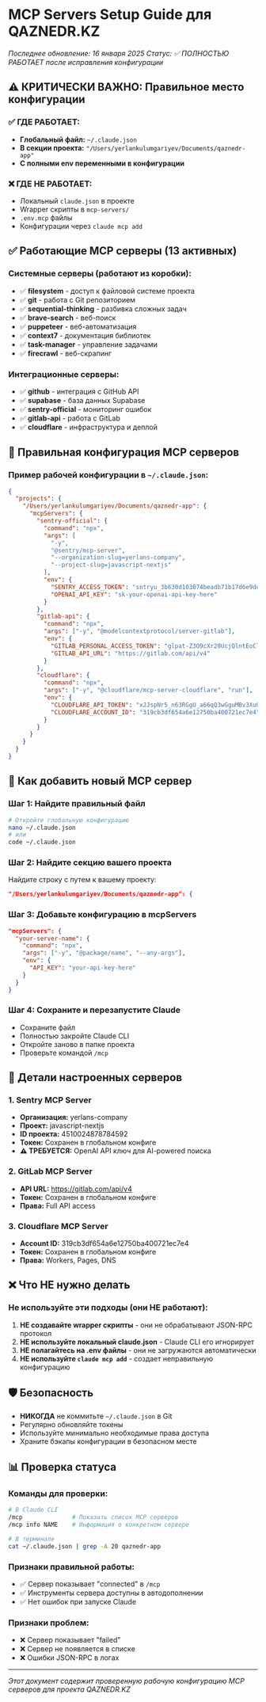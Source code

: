 # MCP Servers Setup Guide для QAZNEDR.KZ

_Последнее обновление: 16 января 2025_
_Статус: ✅ ПОЛНОСТЬЮ РАБОТАЕТ после исправления конфигурации_

## ⚠️ КРИТИЧЕСКИ ВАЖНО: Правильное место конфигурации

### ✅ ГДЕ РАБОТАЕТ:

- **Глобальный файл:** `~/.claude.json`
- **В секции проекта:** `"/Users/yerlankulumgariyev/Documents/qaznedr-app"`
- **С полными env переменными в конфигурации**

### ❌ ГДЕ НЕ РАБОТАЕТ:

- Локальный `claude.json` в проекте
- Wrapper скрипты в `mcp-servers/`
- `.env.mcp` файлы
- Конфигурации через `claude mcp add`

## ✅ Работающие MCP серверы (13 активных)

### Системные серверы (работают из коробки):

- ✅ **filesystem** - доступ к файловой системе проекта
- ✅ **git** - работа с Git репозиторием
- ✅ **sequential-thinking** - разбивка сложных задач
- ✅ **brave-search** - веб-поиск
- ✅ **puppeteer** - веб-автоматизация
- ✅ **context7** - документация библиотек
- ✅ **task-manager** - управление задачами
- ✅ **firecrawl** - веб-скрапинг

### Интеграционные серверы:

- ✅ **github** - интеграция с GitHub API
- ✅ **supabase** - база данных Supabase
- ✅ **sentry-official** - мониторинг ошибок
- ✅ **gitlab-api** - работа с GitLab
- ✅ **cloudflare** - инфраструктура и деплой

## 📝 Правильная конфигурация MCP серверов

### Пример рабочей конфигурации в `~/.claude.json`:

```json
{
  "projects": {
    "/Users/yerlankulumgariyev/Documents/qaznedr-app": {
      "mcpServers": {
        "sentry-official": {
          "command": "npx",
          "args": [
            "-y",
            "@sentry/mcp-server",
            "--organization-slug=yerlans-company",
            "--project-slug=javascript-nextjs"
          ],
          "env": {
            "SENTRY_ACCESS_TOKEN": "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",
            "OPENAI_API_KEY": "sk-your-openai-api-key-here"
          }
        },
        "gitlab-api": {
          "command": "npx",
          "args": ["-y", "@modelcontextprotocol/server-gitlab"],
          "env": {
            "GITLAB_PERSONAL_ACCESS_TOKEN": "glpat-Z3O9cXr20UcjQlntEoCl8286MQp1OmkweDFxCw.01.121q1q87e",
            "GITLAB_API_URL": "https://gitlab.com/api/v4"
          }
        },
        "cloudflare": {
          "command": "npx",
          "args": ["-y", "@cloudflare/mcp-server-cloudflare", "run"],
          "env": {
            "CLOUDFLARE_API_TOKEN": "xJJspNr5_n63RGgU_a66qQ3wGguMBv3XuGYmNW_n",
            "CLOUDFLARE_ACCOUNT_ID": "319cb3df654a6e12750ba400721ec7e4"
          }
        }
      }
    }
  }
}
```

## 🚀 Как добавить новый MCP сервер

### Шаг 1: Найдите правильный файл

```bash
# Откройте глобальную конфигурацию
nano ~/.claude.json
# или
code ~/.claude.json
```

### Шаг 2: Найдите секцию вашего проекта

Найдите строку с путем к вашему проекту:

```json
"/Users/yerlankulumgariyev/Documents/qaznedr-app": {
```

### Шаг 3: Добавьте конфигурацию в mcpServers

```json
"mcpServers": {
  "your-server-name": {
    "command": "npx",
    "args": ["-y", "@package/name", "--any-args"],
    "env": {
      "API_KEY": "your-api-key-here"
    }
  }
}
```

### Шаг 4: Сохраните и перезапустите Claude

- Сохраните файл
- Полностью закройте Claude CLI
- Откройте заново в папке проекта
- Проверьте командой `/mcp`

## 🔧 Детали настроенных серверов

### 1. Sentry MCP Server

- **Организация:** yerlans-company
- **Проект:** javascript-nextjs
- **ID проекта:** 4510024878784592
- **Токен:** Сохранен в глобальном конфиге
- **⚠️ ТРЕБУЕТСЯ:** OpenAI API ключ для AI-powered поиска

### 2. GitLab MCP Server

- **API URL:** https://gitlab.com/api/v4
- **Токен:** Сохранен в глобальном конфиге
- **Права:** Full API access

### 3. Cloudflare MCP Server

- **Account ID:** 319cb3df654a6e12750ba400721ec7e4
- **Токен:** Сохранен в глобальном конфиге
- **Права:** Workers, Pages, DNS

## ❌ Что НЕ нужно делать

### Не используйте эти подходы (они НЕ работают):

1. **НЕ создавайте wrapper скрипты** - они не обрабатывают JSON-RPC протокол
2. **НЕ используйте локальный claude.json** - Claude CLI его игнорирует
3. **НЕ полагайтесь на .env файлы** - они не загружаются автоматически
4. **НЕ используйте `claude mcp add`** - создает неправильную конфигурацию

## 🛡️ Безопасность

- **НИКОГДА** не коммитьте `~/.claude.json` в Git
- Регулярно обновляйте токены
- Используйте минимально необходимые права доступа
- Храните бэкапы конфигурации в безопасном месте

## 📊 Проверка статуса

### Команды для проверки:

```bash
# В Claude CLI
/mcp              # Показать список MCP серверов
/mcp info NAME    # Информация о конкретном сервере

# В терминале
cat ~/.claude.json | grep -A 20 qaznedr-app
```

### Признаки правильной работы:

- ✅ Сервер показывает "connected" в `/mcp`
- ✅ Инструменты сервера доступны в автодополнении
- ✅ Нет ошибок при запуске Claude

### Признаки проблем:

- ❌ Сервер показывает "failed"
- ❌ Сервер не появляется в списке
- ❌ Ошибки JSON-RPC в логах

---

_Этот документ содержит проверенную рабочую конфигурацию MCP серверов для проекта QAZNEDR.KZ_
